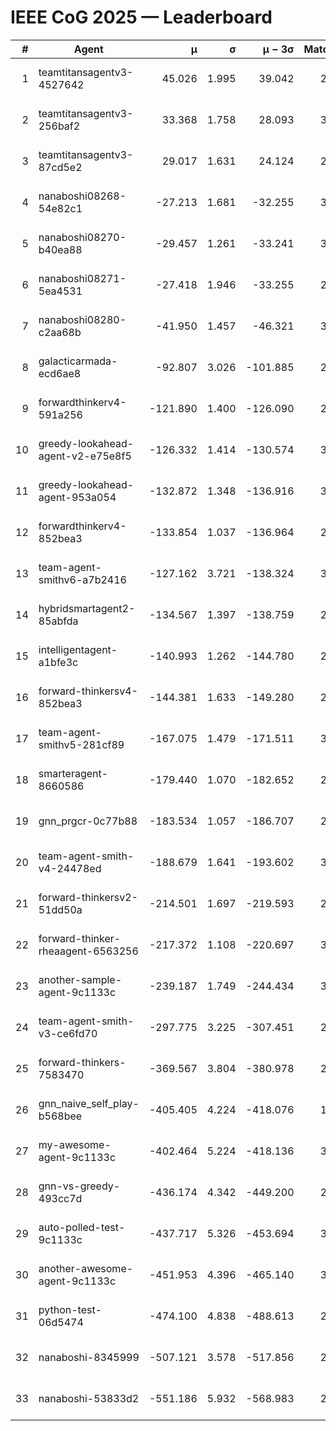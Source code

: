 # IEEE CoG 2025 — Leaderboard

| # | Agent | μ | σ | μ − 3σ | Matches | Updated |
|---:|---|---:|---:|---:|---:|---|
| 1 | teamtitansagentv3-4527642 | 45.026 | 1.995 | 39.042 | 2496 | 2025-09-01 16:37 |
| 2 | teamtitansagentv3-256baf2 | 33.368 | 1.758 | 28.093 | 3134 | 2025-09-01 16:37 |
| 3 | teamtitansagentv3-87cd5e2 | 29.017 | 1.631 | 24.124 | 2918 | 2025-09-01 16:37 |
| 4 | nanaboshi08268-54e82c1 | -27.213 | 1.681 | -32.255 | 3040 | 2025-09-01 16:37 |
| 5 | nanaboshi08270-b40ea88 | -29.457 | 1.261 | -33.241 | 3200 | 2025-09-01 16:37 |
| 6 | nanaboshi08271-5ea4531 | -27.418 | 1.946 | -33.255 | 2780 | 2025-09-01 16:37 |
| 7 | nanaboshi08280-c2aa68b | -41.950 | 1.457 | -46.321 | 3180 | 2025-09-01 16:37 |
| 8 | galacticarmada-ecd6ae8 | -92.807 | 3.026 | -101.885 | 2940 | 2025-09-01 16:37 |
| 9 | forwardthinkerv4-591a256 | -121.890 | 1.400 | -126.090 | 2352 | 2025-09-01 16:37 |
| 10 | greedy-lookahead-agent-v2-e75e8f5 | -126.332 | 1.414 | -130.574 | 3368 | 2025-09-01 16:37 |
| 11 | greedy-lookahead-agent-953a054 | -132.872 | 1.348 | -136.916 | 3268 | 2025-09-01 16:37 |
| 12 | forwardthinkerv4-852bea3 | -133.854 | 1.037 | -136.964 | 2525 | 2025-09-01 16:37 |
| 13 | team-agent-smithv6-a7b2416 | -127.162 | 3.721 | -138.324 | 3280 | 2025-09-01 16:37 |
| 14 | hybridsmartagent2-85abfda | -134.567 | 1.397 | -138.759 | 2378 | 2025-09-01 16:37 |
| 15 | intelligentagent-a1bfe3c | -140.993 | 1.262 | -144.780 | 2691 | 2025-09-01 16:37 |
| 16 | forward-thinkersv4-852bea3 | -144.381 | 1.633 | -149.280 | 2223 | 2025-09-01 16:37 |
| 17 | team-agent-smithv5-281cf89 | -167.075 | 1.479 | -171.511 | 3040 | 2025-09-01 16:37 |
| 18 | smarteragent-8660586 | -179.440 | 1.070 | -182.652 | 2439 | 2025-09-01 16:37 |
| 19 | gnn_prgcr-0c77b88 | -183.534 | 1.057 | -186.707 | 2460 | 2025-09-01 16:37 |
| 20 | team-agent-smith-v4-24478ed | -188.679 | 1.641 | -193.602 | 3120 | 2025-09-01 16:37 |
| 21 | forward-thinkersv2-51dd50a | -214.501 | 1.697 | -219.593 | 2514 | 2025-09-01 16:37 |
| 22 | forward-thinker-rheaagent-6563256 | -217.372 | 1.108 | -220.697 | 3194 | 2025-09-01 16:37 |
| 23 | another-sample-agent-9c1133c | -239.187 | 1.749 | -244.434 | 3220 | 2025-09-01 16:37 |
| 24 | team-agent-smith-v3-ce6fd70 | -297.775 | 3.225 | -307.451 | 2720 | 2025-09-01 16:37 |
| 25 | forward-thinkers-7583470 | -369.567 | 3.804 | -380.978 | 2840 | 2025-09-01 16:37 |
| 26 | gnn_naive_self_play-b568bee | -405.405 | 4.224 | -418.076 | 1880 | 2025-09-01 16:37 |
| 27 | my-awesome-agent-9c1133c | -402.464 | 5.224 | -418.136 | 3100 | 2025-09-01 16:37 |
| 28 | gnn-vs-greedy-493cc7d | -436.174 | 4.342 | -449.200 | 2580 | 2025-09-01 16:37 |
| 29 | auto-polled-test-9c1133c | -437.717 | 5.326 | -453.694 | 3280 | 2025-09-01 16:37 |
| 30 | another-awesome-agent-9c1133c | -451.953 | 4.396 | -465.140 | 3140 | 2025-09-01 16:37 |
| 31 | python-test-06d5474 | -474.100 | 4.838 | -488.613 | 2400 | 2025-09-01 16:37 |
| 32 | nanaboshi-8345999 | -507.121 | 3.578 | -517.856 | 2680 | 2025-09-01 16:37 |
| 33 | nanaboshi-53833d2 | -551.186 | 5.932 | -568.983 | 2860 | 2025-09-01 16:37 |
